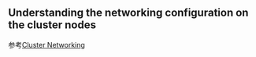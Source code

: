 ## Understanding the networking configuration on the cluster nodes
参考[Cluster Networking](https://kubernetes.io/docs/concepts/cluster-administration/networking/)